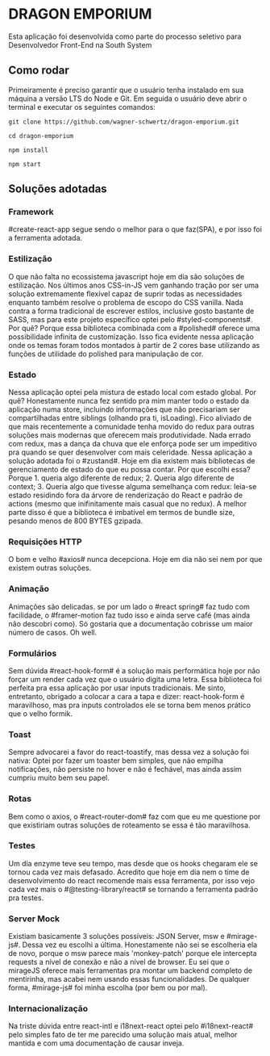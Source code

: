# DRAGON EMPORIUM

Esta aplicação foi desenvolvida como parte do processo seletivo para Desenvolvedor Front-End na South System

## Como rodar

Primeiramente é preciso garantir que o usuário tenha instalado em sua máquina a versão LTS do Node e Git. Em seguida o usuário deve abrir o terminal
e executar os seguintes comandos:

`git clone https://github.com/wagner-schwertz/dragon-emporium.git`

`cd dragon-emporium`

`npm install`

`npm start`

## Soluções adotadas

### Framework

#create-react-app segue sendo o melhor para o que faz(SPA), e por isso foi a ferramenta adotada.

### Estilização

O que não falta no ecossistema javascript hoje em dia são soluções de estilização. Nos últimos anos CSS-in-JS vem ganhando tração por ser uma solução extremamente flexível capaz de suprir todas as necessidades enquanto também resolve o problema de escopo do CSS vanilla. Nada contra a forma tradicional de escrever estilos, inclusive gosto bastante de SASS, mas para este projeto específico optei pelo #styled-components#. Por quê? Porque essa biblioteca combinada com a #polished# oferece uma possibilidade infinita de customização. Isso fica evidente nessa aplicação onde os temas foram todos montados à partir de 2 cores base utilizando as funções de utilidade do polished para manipulação de cor.

### Estado

Nessa aplicação optei pela mistura de estado local com estado global. Por quê? Honestamente nunca fez sentido pra mim manter todo o estado da aplicação numa store, incluindo informações que não precisariam ser compartilhadas entre siblings (olhando pra ti, isLoading). Fico aliviado de que mais recentemente a comunidade tenha movido do redux para outras soluções mais modernas que oferecem mais produtividade. Nada errado com redux, mas a dança da chuva que ele enforça pode ser um impeditivo pra quando se quer desenvolver com mais celeridade.
Nessa aplicação a solução adotada foi o #zustand#. Hoje em dia existem mais bibliotecas de gerenciamento de estado do que eu possa contar. Por que escolhi essa? Porque 1. queria algo diferente de redux; 2. Queria algo diferente de context; 3. Queria algo que tivesse alguma semelhança com redux: leia-se estado residindo fora da árvore de renderização do React e padrão de actions (mesmo que inifinitamente mais casual que no redux). A melhor parte disso é que a biblioteca é imbatível em termos de bundle size, pesando menos de 800 BYTES gzipada.

### Requisições HTTP

O bom e velho #axios# nunca decepciona. Hoje em dia não sei nem por que existem outras soluções.

### Animação

Animações são delicadas. se por um lado o #react spring# faz tudo com facilidade, o #framer-motion faz tudo isso e ainda serve café (mas ainda não descobri como). Só gostaria que a documentação cobrisse um maior número de casos. Oh well.

### Formulários

Sem dúvida #react-hook-form# é a solução mais performática hoje por não forçar um render cada vez que o usuário digita uma letra. Essa biblioteca foi perfeita pra essa aplicação por usar inputs tradicionais. Me sinto, entretanto, obrigado a colocar a cara a tapa e dizer: react-hook-form é maravilhoso, mas pra inputs controlados ele se torna bem menos prático que o velho formik.

### Toast

Sempre advocarei a favor do react-toastify, mas dessa vez a solução foi nativa: Optei por fazer um toaster bem simples, que não empilha notificações, não persiste no hover e não é fechável, mas ainda assim cumpriu muito bem seu papel.

### Rotas

Bem como o axios, o #react-router-dom# faz com que eu me questione por que existiriam outras soluções de roteamento se essa é tão maravilhosa.

### Testes

Um dia enzyme teve seu tempo, mas desde que os hooks chegaram ele se tornou cada vez mais defasado. Acredito que hoje em dia nem o time de desenvolvimento do react recomende mais essa ferramenta, por isso vejo cada vez mais o #@testing-library/react# se tornando a ferramenta padrão pra testes.

### Server Mock

Existiam basicamente 3 soluções possíveis: JSON Server, msw e #mirage-js#. Dessa vez eu escolhi a última. Honestamente não sei se escolheria ela de novo, porque o msw parece mais 'monkey-patch' porque ele intercepta requests a nível de conexão e não a nível de browser. Eu sei que o mirageJS oferece mais ferramentas pra montar um backend completo de mentirinha, mas acabei nem usando essas funcionalidades. De qualquer forma, #mirage-js# foi minha escolha (por bem ou por mal).

### Internacionalização

Na triste dúvida entre react-intl e i18next-react optei pelo #i18next-react# pelo simples fato de ter me parecido uma solução mais atual, melhor mantida e com uma documentação de causar inveja.
